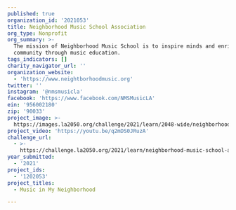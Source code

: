 ```yaml
---
published: true
organization_id: '2021053'
title: Neighborhood Music School Association
org_type: Nonprofit
org_summary: >-
  The mission of Neighborhood Music School is to inspire minds and enrich our
  community through music education.
tags_indicators: []
charity_navigator_url: ''
organization_website:
  - 'https://www.neightborhoodmusic.org'
twitter: ''
instagram: '@nmsmusicla'
facebook: 'https://www.facebook.com/NMSMusicLA'
ein: '956002180'
zip: '90033'
project_image: >-
  https://images.la2050.org/challenge/2021/learn/2048-wide/neighborhood-music-school-association.jpg
project_video: 'https://youtu.be/q2mDS0JRuzA'
challenge_url:
  - >-
    https://challenge.la2050.org/2021/learn/neighborhood-music-school-association/
year_submitted:
  - '2021'
project_ids:
  - '1202053'
project_titles:
  - Music in My Neighborhood

---
```

